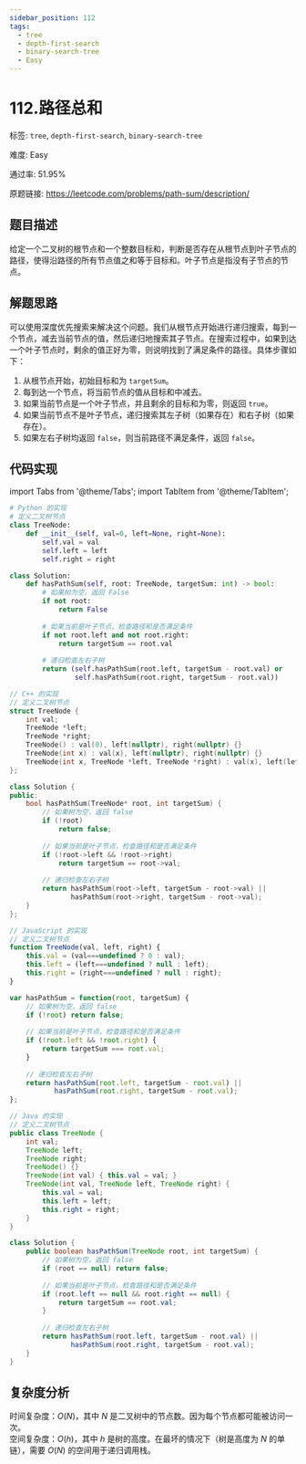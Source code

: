 ```yaml
---
sidebar_position: 112
tags:
  - tree
  - depth-first-search
  - binary-search-tree
  - Easy
---
```


# 112.路径总和

标签: `tree`, `depth-first-search`, `binary-search-tree`

难度: Easy

通过率: 51.95%

原题链接: https://leetcode.com/problems/path-sum/description/

## 题目描述
给定一个二叉树的根节点和一个整数目标和，判断是否存在从根节点到叶子节点的路径，使得沿路径的所有节点值之和等于目标和。叶子节点是指没有子节点的节点。

## 解题思路
可以使用深度优先搜索来解决这个问题。我们从根节点开始进行递归搜索，每到一个节点，减去当前节点的值，然后递归地搜索其子节点。在搜索过程中，如果到达一个叶子节点时，剩余的值正好为零，则说明找到了满足条件的路径。具体步骤如下：

1. 从根节点开始，初始目标和为 `targetSum`。
2. 每到达一个节点，将当前节点的值从目标和中减去。
3. 如果当前节点是一个叶子节点，并且剩余的目标和为零，则返回 `true`。
4. 如果当前节点不是叶子节点，递归搜索其左子树（如果存在）和右子树（如果存在）。
5. 如果左右子树均返回 `false`，则当前路径不满足条件，返回 `false`。

## 代码实现
import Tabs from '@theme/Tabs';
import TabItem from '@theme/TabItem';

<Tabs>
<TabItem value="python" label="Python">

```python
# Python 的实现
# 定义二叉树节点
class TreeNode:
    def __init__(self, val=0, left=None, right=None):
        self.val = val
        self.left = left
        self.right = right

class Solution:
    def hasPathSum(self, root: TreeNode, targetSum: int) -> bool:
        # 如果树为空，返回 False
        if not root:
            return False
        
        # 如果当前是叶子节点，检查路径和是否满足条件
        if not root.left and not root.right:
            return targetSum == root.val
        
        # 递归检查左右子树
        return (self.hasPathSum(root.left, targetSum - root.val) or
                self.hasPathSum(root.right, targetSum - root.val))
```

</TabItem>
<TabItem value="cpp" label="C++">

```cpp
// C++ 的实现
// 定义二叉树节点
struct TreeNode {
    int val;
    TreeNode *left;
    TreeNode *right;
    TreeNode() : val(0), left(nullptr), right(nullptr) {}
    TreeNode(int x) : val(x), left(nullptr), right(nullptr) {}
    TreeNode(int x, TreeNode *left, TreeNode *right) : val(x), left(left), right(right) {}
};

class Solution {
public:
    bool hasPathSum(TreeNode* root, int targetSum) {
        // 如果树为空，返回 false
        if (!root)
            return false;
        
        // 如果当前是叶子节点，检查路径和是否满足条件
        if (!root->left && !root->right)
            return targetSum == root->val;
        
        // 递归检查左右子树
        return hasPathSum(root->left, targetSum - root->val) ||
               hasPathSum(root->right, targetSum - root->val);
    }
};
```

</TabItem>
<TabItem value="javascript" label="JavaScript">

```javascript
// JavaScript 的实现
// 定义二叉树节点
function TreeNode(val, left, right) {
    this.val = (val===undefined ? 0 : val);
    this.left = (left===undefined ? null : left);
    this.right = (right===undefined ? null : right);
}

var hasPathSum = function(root, targetSum) {
    // 如果树为空，返回 false
    if (!root) return false;
    
    // 如果当前是叶子节点，检查路径和是否满足条件
    if (!root.left && !root.right) {
        return targetSum === root.val;
    }
    
    // 递归检查左右子树
    return hasPathSum(root.left, targetSum - root.val) ||
           hasPathSum(root.right, targetSum - root.val);
};
```

</TabItem>
<TabItem value="java" label="Java">

```java
// Java 的实现
// 定义二叉树节点
public class TreeNode {
    int val;
    TreeNode left;
    TreeNode right;
    TreeNode() {}
    TreeNode(int val) { this.val = val; }
    TreeNode(int val, TreeNode left, TreeNode right) {
        this.val = val;
        this.left = left;
        this.right = right;
    }
}

class Solution {
    public boolean hasPathSum(TreeNode root, int targetSum) {
        // 如果树为空，返回 false
        if (root == null) return false;
        
        // 如果当前是叶子节点，检查路径和是否满足条件
        if (root.left == null && root.right == null) {
            return targetSum == root.val;
        }
        
        // 递归检查左右子树
        return hasPathSum(root.left, targetSum - root.val) ||
               hasPathSum(root.right, targetSum - root.val);
    }
}
```

</TabItem>
</Tabs>

## 复杂度分析
时间复杂度：$O(N)$，其中 $N$ 是二叉树中的节点数。因为每个节点都可能被访问一次。  
空间复杂度：$O(h)$，其中 $h$ 是树的高度。在最坏的情况下（树是高度为 $N$ 的单链），需要 $O(N)$ 的空间用于递归调用栈。
